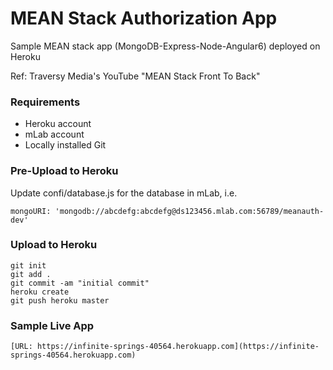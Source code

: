 # MEAN Stack Authorization App
Sample MEAN stack app (MongoDB-Express-Node-Angular6) deployed on Heroku

Ref: Traversy Media's YouTube "MEAN Stack Front To Back"

### Requirements

- Heroku account
- mLab account
- Locally installed Git

### Pre-Upload to Heroku

Update confi/database.js for the database in mLab, i.e.

```
mongoURI: 'mongodb://abcdefg:abcdefg@ds123456.mlab.com:56789/meanauth-dev'
```

### Upload to Heroku

```
git init
git add .
git commit -am "initial commit"
heroku create
git push heroku master
```

### Sample Live App

```
[URL: https://infinite-springs-40564.herokuapp.com](https://infinite-springs-40564.herokuapp.com)
```
